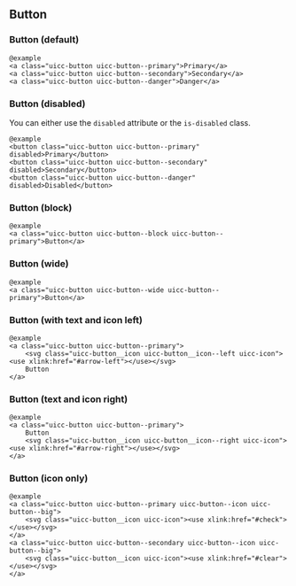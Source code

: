 ## Button

### Button (default)
  
    @example
    <a class="uicc-button uicc-button--primary">Primary</a>
    <a class="uicc-button uicc-button--secondary">Secondary</a>
    <a class="uicc-button uicc-button--danger">Danger</a>

### Button (disabled)

You can either use the ```disabled``` attribute or the ```is-disabled``` class.

    @example
    <button class="uicc-button uicc-button--primary" disabled>Primary</button>
    <button class="uicc-button uicc-button--secondary" disabled>Secondary</button>
    <button class="uicc-button uicc-button--danger" disabled>Disabled</button>

### Button (block)
  
    @example
    <a class="uicc-button uicc-button--block uicc-button--primary">Button</a>

### Button (wide)
  
    @example
    <a class="uicc-button uicc-button--wide uicc-button--primary">Button</a>

### Button (with text and icon left)

    @example
    <a class="uicc-button uicc-button--primary">
        <svg class="uicc-button__icon uicc-button__icon--left uicc-icon"><use xlink:href="#arrow-left"></use></svg>
        Button
    </a>

### Button (text and icon right)
  
    @example
    <a class="uicc-button uicc-button--primary">
        Button
        <svg class="uicc-button__icon uicc-button__icon--right uicc-icon"><use xlink:href="#arrow-right"></use></svg>
    </a>

### Button (icon only)
  
    @example
    <a class="uicc-button uicc-button--primary uicc-button--icon uicc-button--big">
        <svg class="uicc-button__icon uicc-icon"><use xlink:href="#check"></use></svg>
    </a>
    <a class="uicc-button uicc-button--secondary uicc-button--icon uicc-button--big">
        <svg class="uicc-button__icon uicc-icon"><use xlink:href="#clear"></use></svg>
    </a>
